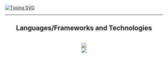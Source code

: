 <a href="https://git.io/typing-svg"><img src="https://readme-typing-svg.demolab.com?font=Fira+Code&pause=1000&color=008FF7&random=false&width=435&lines=%F0%9F%91%8B+Hi%2C+I%E2%80%99m+Ahmed;%F0%9F%91%80+I%E2%80%99m+a+new+IT+student%2C+interested+in+Cyber-S%C3%A9curity+and+Development" alt="Typing SVG" /></a>


<hr/>
 
 <h2 align="center">Languages/Frameworks and Technologies</h2>
 
<br/>

<div align="center">
    <img src="https://skillicons.dev/icons?i=html,css,js,php,java" /><br>
    <img src="https://skillicons.dev/icons?i=github,powershell,linux,python,go" /><br>
</div>
